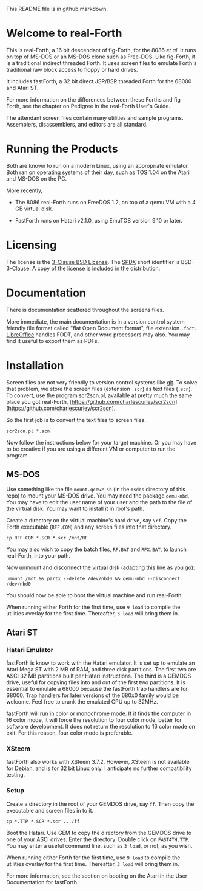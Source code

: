 This README file is in github markdown.

# Welcome to real-Forth

This is real-Forth, a 16 bit descendant of fig-Forth, for the 8086 *et al*. It runs on top of MS-DOS or an MS-DOS clone such as Free-DOS. Like fig-Forth, it is a traditional indirect threaded Forth. It uses screen files to emulate Forth's traditional raw block access to floppy or hard drives.

It includes fastForth, a 32 bit direct JSR/BSR threaded Forth for the 68000 and Atari ST.

For more information on the differences between these Forths and fig-Forth, see the chapter on Pedigree in the real-Forth User's Guide.

The attendant screen files contain many utilities and sample programs. Assemblers, disassemblers, and editors are all standard.

# Running the Products

Both are known to run on a modern Linux, using an appropriate emulator. Both ran on operating systems of their day, such as TOS 1.04 on the Atari and MS-DOS on the PC.

More recently,

* The 8086 real-Forth runs on FreeDOS 1.2, on top of a qemu VM with a 4 GB virtual disk.

* FastForth runs on Hatari v2.1.0, using EmuTOS version 9.10 or later.

# Licensing

The license is the [3-Clause BSD License](https://opensource.org/licenses/BSD-3-Clause). The [SPDX](https://spdx.org) short identifier is BSD-3-Clause. A copy of the license is included in the distribution.

# Documentation

There is documentation scattered throughout the screens files.

More immediate, the main documentation is in a version control system friendly file format called "flat Open Document format", file extension `.fodt`. [LibreOffice](https://www.libreoffice.org/) handles FODT, and other word processors may also. You may find it useful to export them as PDFs.

# Installation

Screen files are not very friendly to version control systems like [git](https://git-scm.com/). To solve that problem, we store the screen files (extension `.scr`) as text files (`.scn`). To convert, use the program scr2scn.pl, available at pretty much the same place you got real-Forth, [https://github.com/charlescurley/scr2scn](https://github.com/charlescurley/scr2scn).

So the first job is to convert the text files to screen files.

    scr2scn.pl *.scn

Now follow the instructions below for your target machine. Or you may have to be creative if you are using a different VM or computer to run the program.

## MS-DOS

Use something like the file `mount.qcow2.sh` (in the `msdos` directory of this repo) to mount your MS-DOS drive. You may need the package `qemu-nbd`. You may have to edit the user name of your user and the path to the file of the virtual disk. You may want to install it in root's path.

Create a directory on the virtual machine's hard drive, say `\rf`. Copy the Forth executable (`RFF.COM`) and any screen files into that directory.

    cp RFF.COM *.SCR *.scr /mnt/RF

You may also wish to copy the batch files, `RF.BAT` and `RFX.BAT`, to launch real-Forth, into your path.

Now unmount and disconnect the virtual disk (adapting this line as you go):

    umount /mnt && partx --delete /dev/nbd0 && qemu-nbd --disconnect /dev/nbd0

You should now be able to boot the virtual machine and run real-Forth.

When running either Forth for the first time, use `9 load` to compile the utilities overlay for the first time. Thereafter, `3 load` will bring them in.

## Atari ST

### Hatari Emulator

fastForth is know to work with the Hatari emulator. It is set up to emulate an Atari Mega ST with 2 MB of RAM, and three disk partitions. The first two are ASCI 32 MB partitions built per Hatari instructions. The third is a GEMDOS drive, useful for copying files into and out of the first two partitions. It is essential to emulate a 68000 because the fastForth trap handlers are for 68000. Trap handlers for later versions of the 680x0 family would be welcome. Feel free to crank the emulated CPU up to 32MHz.

fastForth will run in color or monochrome mode. If it finds the computer in 16 color mode, it will force the resolution to four color mode, better for software development. It does not return the resolution to 16 color mode on exit. For this reason, four color mode is preferable.

### XSteem

fastForth also works with XSteem 3.7.2. However, XSteem is not available for Debian, and is for 32 bit Linux only. I anticipate no further compatibility testing.

### Setup

Create a directory in the root of your GEMDOS drive, say `ff`. Then copy the executable and screen files in to it.

    cp *.TTP *.SCR *.scr .../ff

Boot the Hatari. Use GEM to copy the directory from the GEMDOS drive to one of your ASCI drives. Enter the directory. Double click on `FAST4TH.TTP`. You may enter a useful command line, such as `3 load`, or not, as you wish.

When running either Forth for the first time, use `9 load` to compile the utilities overlay for the first time. Thereafter, `3 load` will bring them in.

For more information, see the section on booting on the Atari in the User Documentation for fastForth.

